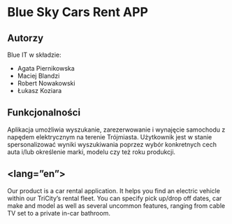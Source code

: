 # Blue Sky Cars Rent APP


## Autorzy
Blue IT w składzie:

- Agata Piernikowska
- Maciej Blandzi
- Robert Nowakowski
- Łukasz Koziara

## Funkcjonalności
Aplikacja umożliwia wyszukanie, zarezerwowanie i wynajęcie samochodu z napędem elektrycznym na terenie Trójmiasta. 
Użytkownik jest w stanie spersonalizować wyniki wyszukiwania poprzez wybór konkretnych cech auta i/lub określenie marki, modelu czy też roku produkcji.


## <lang=”en”>
Our product is a car rental application.
It helps you find an electric vehicle within our TriCity’s rental fleet.
You can specify pick up/drop off dates, car make and model as well as several uncommon features, ranging from cable TV set  to a private in-car bathroom.
